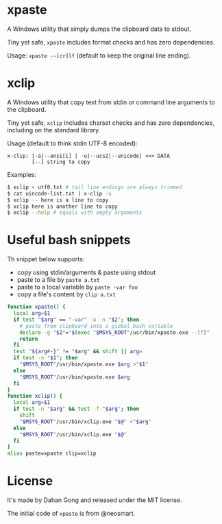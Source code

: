 # xpaste
A Windows utility that simply dumps the clipboard data to stdout.

Tiny yet safe, `xpaste` includes format checks and has zero dependencies.

Usage: `xpaste --[cr]lf` (default to keep the original line ending).

# xclip
A Windows utility that copy text from stdin or command line arguments to the clipboard.

Tiny yet safe, `xclip` includes charset checks and has zero dependencies, including on the standard library.

Usage (default to think stdin UTF-8 encoded):
```
x-clip: [-a|--ansi[i] | -u|--ucs2|--unicode] <<< DATA
        [--] string to copy
```

Examples:
``` bash
$ xclip < utf8.txt # tail line endings are always trimmed
$ cat uincode-list.txt | x-clip -u
$ xclip -- here is a line to copy
$ xclip here is another line to copy
$ xclip --help # equals with empty arguments
```

# Useful bash snippets

Th snippet below supports:
* copy using stdin/arguments & paste using stdout
* paste to a file by `paste a.txt`
* paste to a local variable by `paste -var foo`
* copy a file's content by `clip a.txt`

``` bash
function xpaste() {
  local arg=$1
  if test "$arg" == "-var" -a -n "$2"; then
    # paste from clipboard into a global bash variable
    declare -g "$2"="$(exec "$MSYS_ROOT"/usr/bin/xpaste.exe --lf)"
    return
  fi
  test "${arg#-}" != "$arg" && shift || arg=
  if test -n "$1"; then
    "$MSYS_ROOT"/usr/bin/xpaste.exe $arg >"$1"
  else
    "$MSYS_ROOT"/usr/bin/xpaste.exe $arg
  fi
}
function xclip() {
  local arg=$1
  if test -n "$arg" && test -f "$arg"; then
    shift
    "$MSYS_ROOT"/usr/bin/xclip.exe "$@" <"$arg"
  else
    "$MSYS_ROOT"/usr/bin/xclip.exe "$@"
  fi
}
alias paste=xpaste clip=xclip
```

# License
It's made by Dahan Gong and released under the MIT license.

The initial code of `xpaste` is from @neosmart.
